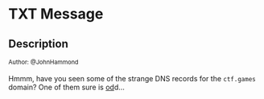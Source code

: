 # TXT Message

## Description

<small>Author: @JohnHammond</small><br><br>Hmmm, have you seen some of the strange DNS records for the <code>ctf.games</code> domain?  One of them sure is <a href="https://en.wikipedia.org/wiki/Od_(Unix)">od</a>d...


